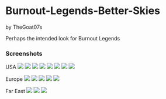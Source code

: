 # Burnout-Legends-Better-Skies
by TheGoat07s

Perhaps the intended look for Burnout Legends

### Screenshots
USA
![](screenshots/Airport.png)
![](screenshots/Big%20Surf%20Shore.png)
![](screenshots/Interstate.png)
![](screenshots/Silver%20Lake.png)
![](screenshots/Palm%20Bay%20Marina.png)
![](screenshots/Sunrise%20Valley.png)
![](screenshots/Downtown.png)
![](screenshots/Waterfront.png)

Europe
![](screenshots/Riviera.png)
![](screenshots/Harbour%20Town.png)
![](screenshots/Alpine.png)
![](screenshots/Winter%20City.png)
![](screenshots/Vineyard.png)


Far East
![](screenshots/Island%20Paradise.png)
![](screenshots/Golden%20City.png)
![](screenshots/Dockside.png)

